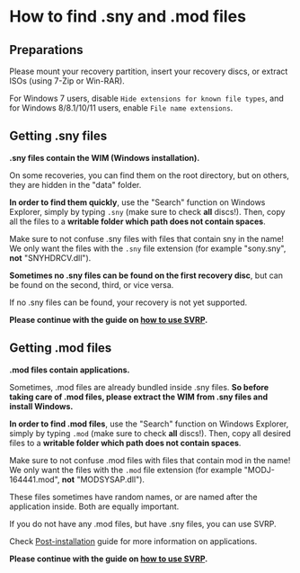 # How to find .sny and .mod files

## Preparations

Please mount your recovery partition, insert your recovery discs, or extract ISOs (using 7-Zip or Win-RAR).

For Windows 7 users, disable `Hide extensions for known file types`, and for Windows 8/8.1/10/11 users, enable `File name extensions`.

## Getting .sny files

**.sny files contain the WIM (Windows installation).**

On some recoveries, you can find them on the root directory, but on others, they are hidden in the "data" folder.

**In order to find them quickly**, use the "Search" function on Windows Explorer, simply by typing `.sny` (make sure to check **all** discs!). 
Then, copy all the files to a **writable folder which path does not contain spaces**.

Make sure to not confuse .sny files with files that contain sny in the name! We only want the files with the `.sny` file extension (for example "sony.sny", **not** "SNYHDRCV.dll").

**Sometimes no .sny files can be found on the first recovery disc**, but can be found on the second, third, or vice versa. 

If no .sny files can be found, your recovery is not yet supported.

**Please continue with the guide on [how to use SVRP](How-to-use-SVRP-GUI.md).**

## Getting .mod files

**.mod files contain applications.**

Sometimes, .mod files are already bundled inside .sny files. **So before taking care of .mod files, please extract the WIM from .sny files and install Windows.**

**In order to find .mod files**, use the "Search" function on Windows Explorer, simply by typing `.mod` (make sure to check **all** discs!). 
Then, copy all desired files to a **writable folder which path does not contain spaces**.

Make sure to not confuse .mod files with files that contain mod in the name! We only want the files with the `.mod` file extension (for example "MODJ-164441.mod", **not** "MODSYSAP.dll").

These files sometimes have random names, or are named after the application inside. Both are equally important.

If you do not have any .mod files, but have .sny files, you can use SVRP.

Check [Post-installation](Post-installation.md) guide for more information on applications.

**Please continue with the guide on [how to use SVRP](How-to-use-SVRP-GUI.md).**
